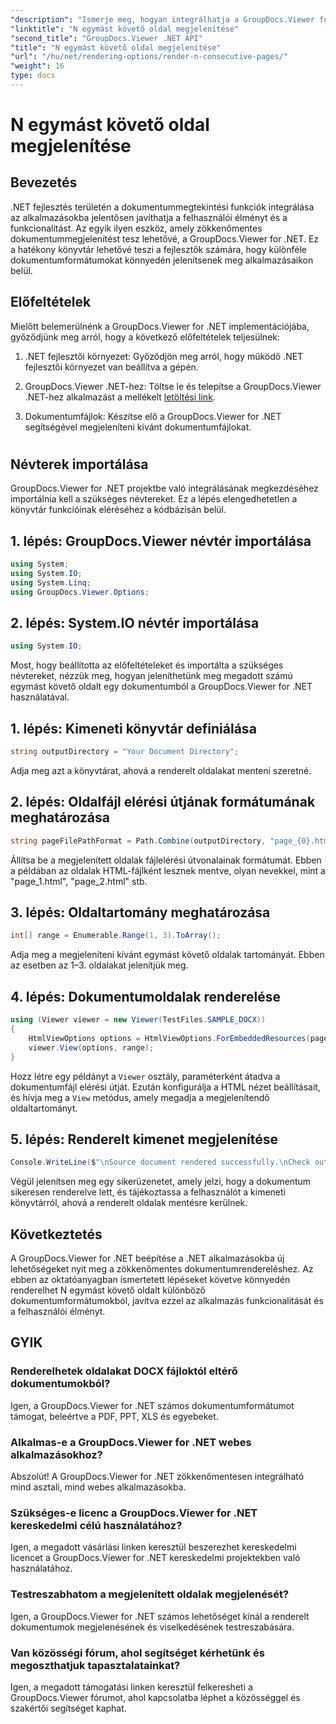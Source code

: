 ```yaml
---
"description": "Ismerje meg, hogyan integrálhatja a GroupDocs.Viewer for .NET alkalmazást alkalmazásaiba, hogy könnyedén megjeleníthesse N egymást követő oldalból álló dokumentumait."
"linktitle": "N egymást követő oldal megjelenítése"
"second_title": "GroupDocs.Viewer .NET API"
"title": "N egymást követő oldal megjelenítése"
"url": "/hu/net/rendering-options/render-n-consecutive-pages/"
"weight": 16
type: docs
---
```

# N egymást követő oldal megjelenítése

## Bevezetés
.NET fejlesztés területén a dokumentummegtekintési funkciók integrálása az alkalmazásokba jelentősen javíthatja a felhasználói élményt és a funkcionalitást. Az egyik ilyen eszköz, amely zökkenőmentes dokumentummegjelenítést tesz lehetővé, a GroupDocs.Viewer for .NET. Ez a hatékony könyvtár lehetővé teszi a fejlesztők számára, hogy különféle dokumentumformátumokat könnyedén jelenítsenek meg alkalmazásaikon belül.
## Előfeltételek
Mielőtt belemerülnénk a GroupDocs.Viewer for .NET implementációjába, győződjünk meg arról, hogy a következő előfeltételek teljesülnek:
1. .NET fejlesztői környezet: Győződjön meg arról, hogy működő .NET fejlesztői környezet van beállítva a gépén.
  
2. GroupDocs.Viewer .NET-hez: Töltse le és telepítse a GroupDocs.Viewer .NET-hez alkalmazást a mellékelt [letöltési link](https://releases.groupdocs.com/viewer/net/).
3. Dokumentumfájlok: Készítse elő a GroupDocs.Viewer for .NET segítségével megjeleníteni kívánt dokumentumfájlokat.
#
## Névterek importálása
GroupDocs.Viewer for .NET projektbe való integrálásának megkezdéséhez importálnia kell a szükséges névtereket. Ez a lépés elengedhetetlen a könyvtár funkcióinak eléréséhez a kódbázisán belül.
## 1. lépés: GroupDocs.Viewer névtér importálása
```csharp
using System;
using System.IO;
using System.Linq;
using GroupDocs.Viewer.Options;
```
## 2. lépés: System.IO névtér importálása
```csharp
using System.IO;
```

Most, hogy beállította az előfeltételeket és importálta a szükséges névtereket, nézzük meg, hogyan jeleníthetünk meg megadott számú egymást követő oldalt egy dokumentumból a GroupDocs.Viewer for .NET használatával.
## 1. lépés: Kimeneti könyvtár definiálása
```csharp
string outputDirectory = "Your Document Directory";
```
Adja meg azt a könyvtárat, ahová a renderelt oldalakat menteni szeretné.
## 2. lépés: Oldalfájl elérési útjának formátumának meghatározása
```csharp
string pageFilePathFormat = Path.Combine(outputDirectory, "page_{0}.html");
```
Állítsa be a megjelenített oldalak fájlelérési útvonalainak formátumát. Ebben a példában az oldalak HTML-fájlként lesznek mentve, olyan nevekkel, mint a "page_1.html", "page_2.html" stb.
## 3. lépés: Oldaltartomány meghatározása
```csharp
int[] range = Enumerable.Range(1, 3).ToArray();
```
Adja meg a megjeleníteni kívánt egymást követő oldalak tartományát. Ebben az esetben az 1–3. oldalakat jelenítjük meg.
## 4. lépés: Dokumentumoldalak renderelése
```csharp
using (Viewer viewer = new Viewer(TestFiles.SAMPLE_DOCX))
{
    HtmlViewOptions options = HtmlViewOptions.ForEmbeddedResources(pageFilePathFormat);
    viewer.View(options, range);
}
```
Hozz létre egy példányt a `Viewer` osztály, paraméterként átadva a dokumentumfájl elérési útját. Ezután konfigurálja a HTML nézet beállításait, és hívja meg a `View` metódus, amely megadja a megjelenítendő oldaltartományt.
## 5. lépés: Renderelt kimenet megjelenítése
```csharp
Console.WriteLine($"\nSource document rendered successfully.\nCheck output in {outputDirectory}.");
```
Végül jelenítsen meg egy sikerüzenetet, amely jelzi, hogy a dokumentum sikeresen renderelve lett, és tájékoztassa a felhasználót a kimeneti könyvtárról, ahová a renderelt oldalak mentésre kerülnek.

## Következtetés
A GroupDocs.Viewer for .NET beépítése a .NET alkalmazásokba új lehetőségeket nyit meg a zökkenőmentes dokumentumrendereléshez. Az ebben az oktatóanyagban ismertetett lépéseket követve könnyedén renderelhet N egymást követő oldalt különböző dokumentumformátumokból, javítva ezzel az alkalmazás funkcionalitását és a felhasználói élményt.
## GYIK
### Renderelhetek oldalakat DOCX fájloktól eltérő dokumentumokból?
Igen, a GroupDocs.Viewer for .NET számos dokumentumformátumot támogat, beleértve a PDF, PPT, XLS és egyebeket.
### Alkalmas-e a GroupDocs.Viewer for .NET webes alkalmazásokhoz?
Abszolút! A GroupDocs.Viewer for .NET zökkenőmentesen integrálható mind asztali, mind webes alkalmazásokba.
### Szükséges-e licenc a GroupDocs.Viewer for .NET kereskedelmi célú használatához?
Igen, a megadott vásárlási linken keresztül beszerezhet kereskedelmi licencet a GroupDocs.Viewer for .NET kereskedelmi projektekben való használatához.
### Testreszabhatom a megjelenített oldalak megjelenését?
Igen, a GroupDocs.Viewer for .NET számos lehetőséget kínál a renderelt dokumentumok megjelenésének és viselkedésének testreszabására.
### Van közösségi fórum, ahol segítséget kérhetünk és megoszthatjuk tapasztalatainkat?
Igen, a megadott támogatási linken keresztül felkeresheti a GroupDocs.Viewer fórumot, ahol kapcsolatba léphet a közösséggel és szakértői segítséget kaphat.